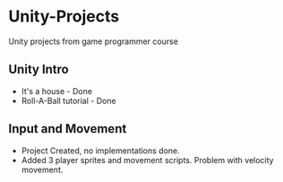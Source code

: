 # Unity-Projects
Unity projects from game programmer course

## Unity Intro
- It's a house - Done
- Roll-A-Ball tutorial - Done

## Input and Movement
- Project Created, no implementations done.
- Added 3 player sprites and movement scripts. Problem with velocity movement.
